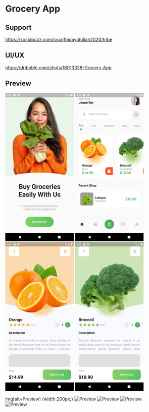 # Grocery App

## Support

https://sociabuzz.com/syarifhidayatullah2020/tribe

## UI/UX

https://dribbble.com/shots/16013328-Grocery-App

## Preview

<img src="assets/preview/on_board.png" alt="OnBoard" width="217" >
<img src="assets/preview/home_page.png" alt="HomePage" width="217" >
<img src="assets/preview/detail1.png" alt="Detail" width="217" >
<img src="assets/preview/detail2.png" alt="Detail" width="217" >

img[alt=Preview] {width:200px;}
![Preview](asset/preview/on_board.png)
![Preview](asset/preview/home_page.png)
![Preview](asset/preview/detail1.png)
![Preview](asset/preview/detail2.png)
